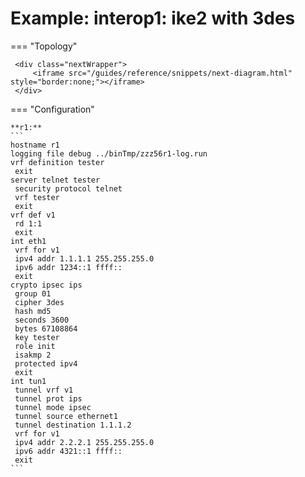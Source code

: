 # Example: interop1: ike2 with 3des
    
=== "Topology"
    
     <div class="nextWrapper">
         <iframe src="/guides/reference/snippets/next-diagram.html" style="border:none;"></iframe>
     </div>

    
=== "Configuration"
    
    **r1:**
    ```
    hostname r1
    logging file debug ../binTmp/zzz56r1-log.run
    vrf definition tester
     exit
    server telnet tester
     security protocol telnet
     vrf tester
     exit
    vrf def v1
     rd 1:1
     exit
    int eth1
     vrf for v1
     ipv4 addr 1.1.1.1 255.255.255.0
     ipv6 addr 1234::1 ffff::
     exit
    crypto ipsec ips
     group 01
     cipher 3des
     hash md5
     seconds 3600
     bytes 67108864
     key tester
     role init
     isakmp 2
     protected ipv4
     exit
    int tun1
     tunnel vrf v1
     tunnel prot ips
     tunnel mode ipsec
     tunnel source ethernet1
     tunnel destination 1.1.1.2
     vrf for v1
     ipv4 addr 2.2.2.1 255.255.255.0
     ipv6 addr 4321::1 ffff::
     exit
    ```
